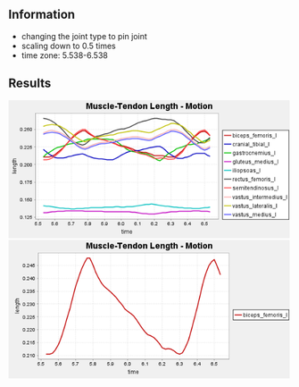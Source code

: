 ## Information
- changing the joint type to pin joint<br>
- scaling down to 0.5 times
- time zone: 5.538-6.538

## Results
![all muscle](https://raw.githubusercontent.com/ngh2780/Hoshiramu_robot/shihying/IKdata/Hoshiramu_IK_20240523/figure.png)
![BF_l](https://raw.githubusercontent.com/ngh2780/Hoshiramu_robot/shihying/IKdata/Hoshiramu_IK_20240523/figure_biceps_femoris_l.png)
